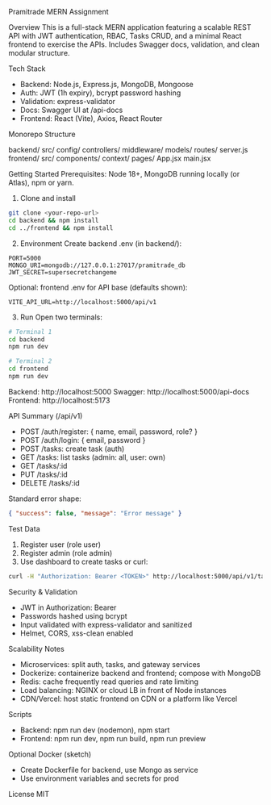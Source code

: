 Pramitrade MERN Assignment

Overview
This is a full-stack MERN application featuring a scalable REST API with JWT authentication, RBAC, Tasks CRUD, and a minimal React frontend to exercise the APIs. Includes Swagger docs, validation, and clean modular structure.

Tech Stack
- Backend: Node.js, Express.js, MongoDB, Mongoose
- Auth: JWT (1h expiry), bcrypt password hashing
- Validation: express-validator
- Docs: Swagger UI at /api-docs
- Frontend: React (Vite), Axios, React Router

Monorepo Structure

backend/
  src/
    config/
    controllers/
    middleware/
    models/
    routes/
  server.js
frontend/
  src/
    components/
    context/
    pages/
    App.jsx
    main.jsx

Getting Started
Prerequisites: Node 18+, MongoDB running locally (or Atlas), npm or yarn.

1) Clone and install

```bash
git clone <your-repo-url>
cd backend && npm install
cd ../frontend && npm install
```

2) Environment
Create backend .env (in backend/):

```env
PORT=5000
MONGO_URI=mongodb://127.0.0.1:27017/pramitrade_db
JWT_SECRET=supersecretchangeme
```

Optional: frontend .env for API base (defaults shown):

```env
VITE_API_URL=http://localhost:5000/api/v1
```

3) Run
Open two terminals:

```bash
# Terminal 1
cd backend
npm run dev

# Terminal 2
cd frontend
npm run dev
```

Backend: http://localhost:5000
Swagger: http://localhost:5000/api-docs
Frontend: http://localhost:5173

API Summary (/api/v1)
- POST /auth/register: { name, email, password, role? }
- POST /auth/login: { email, password }
- POST /tasks: create task (auth)
- GET /tasks: list tasks (admin: all, user: own)
- GET /tasks/:id
- PUT /tasks/:id
- DELETE /tasks/:id

Standard error shape:

```json
{ "success": false, "message": "Error message" }
```

Test Data
1) Register user (role user)
2) Register admin (role admin)
3) Use dashboard to create tasks or curl:

```bash
curl -H "Authorization: Bearer <TOKEN>" http://localhost:5000/api/v1/tasks
```

Security & Validation
- JWT in Authorization: Bearer <token>
- Passwords hashed using bcrypt
- Input validated with express-validator and sanitized
- Helmet, CORS, xss-clean enabled

Scalability Notes
- Microservices: split auth, tasks, and gateway services
- Dockerize: containerize backend and frontend; compose with MongoDB
- Redis: cache frequently read queries and rate limiting
- Load balancing: NGINX or cloud LB in front of Node instances
- CDN/Vercel: host static frontend on CDN or a platform like Vercel

Scripts
- Backend: npm run dev (nodemon), npm start
- Frontend: npm run dev, npm run build, npm run preview

Optional Docker (sketch)
- Create Dockerfile for backend, use Mongo as service
- Use environment variables and secrets for prod

License
MIT



